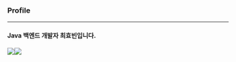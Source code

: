 ### Profile
___
#### Java 백엔드 개발자 최효빈입니다.


<div style="display:flex;" align="center">
<img src="https://img.shields.io/badge/springboot-6DB33F?style=for-the-badge&logo=springboot&logoColor=white"> 
<img src="https://img.shields.io/badge/mysql-4479A1?style=for-the-badge&logo=mysql&logoColor=white">

</div>





<!--
**AtomicLiquors/AtomicLiquors** is a ✨ _special_ ✨ repository because its `README.md` (this file) appears on your GitHub profile.
Here are some ideas to get you started:
- 🔭 I’m currently working on ...
- 🌱 I’m currently learning ...
- 👯 I’m looking to collaborate on ...
- 🤔 I’m looking for help with ...
- 💬 Ask me about ...
- 📫 How to reach me: ...
- 😄 Pronouns: ...
- ⚡ Fun fact: ...
-->
